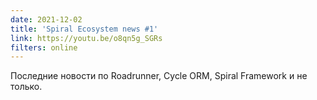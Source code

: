 ```yaml
---
date: 2021-12-02
title: 'Spiral Ecosystem news #1'
link: https://youtu.be/o8qn5g_SGRs
filters: online
---
```


Последние новости по Roadrunner, Cycle ORM, Spiral Framework и не только.
